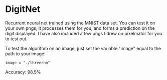 # DigitNet

Recurrent neural net trained using the MNIST data set. You can test it on your own pngs, it processes them for you, and forms a prediction
on the digit displayed.
I have also included a few pngs I drew on pixelmator for you to test out.

To test the algorithm on an image, just set the variable "image" equal to the path to your image:

	image = "./threernn"

Accuracy: 98.5%
